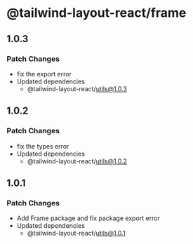 # @tailwind-layout-react/frame

## 1.0.3

### Patch Changes

- fix the export error
- Updated dependencies
  - @tailwind-layout-react/utils@1.0.3

## 1.0.2

### Patch Changes

- fix the types error
- Updated dependencies
  - @tailwind-layout-react/utils@1.0.2

## 1.0.1

### Patch Changes

- Add Frame package and fix package export error
- Updated dependencies
  - @tailwind-layout-react/utils@1.0.1
